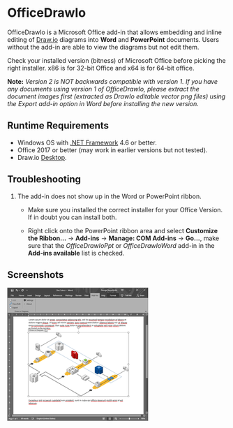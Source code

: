 # OfficeDrawIo

OfficeDrawIo is a Microsoft Office add-in that allows embedding and inline editing of [Draw.io](https://about.draw.io/) diagrams into **Word** and **PowerPoint** documents. Users without the add-in are able to view the diagrams but not edit them.

Check your installed version (bitness) of Microsoft Office before picking the right installer. x86 is for 32-bit Office and x64 is for 64-bit office.

**Note:** *Version 2 is NOT backwards compatible with version 1. If you have any documents using version 1 of OfficeDrawIo, please extract the document images first (extracted as DrawIo editable vector png files) using the *Export* add-in option in Word before installing the new version.*

Runtime Requirements
-
- Windows OS with [.NET Framework](https://dotnet.microsoft.com/download/dotnet-framework) 4.6 or better.
- Office 2017 or better (may work in earlier versions but not tested).
- Draw.io [Desktop](https://about.draw.io/integrations/).

Troubleshooting
-
1. The add-in does not show up in the Word or PowerPoint ribbon.

    - Make sure you installed the correct installer for your Office Version. If in doubt you can install both. 
    
    - Right click onto the PowerPoint ribbon area and select **Customize the Ribbon...** -> **Add-ins** -> **Manage: COM Add-ins** -> **Go...**, make sure that the *OfficeDrawIoPpt* or *OfficeDrawIoWord* add-in in the **Add-ins available** list is checked.

Screenshots
-
[![raspikey-diagram](screen1_tn.png)](screen1.png)

